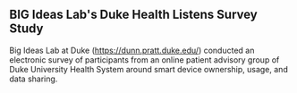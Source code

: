 ## BIG Ideas Lab's Duke Health Listens Survey Study

Big Ideas Lab at Duke (https://dunn.pratt.duke.edu/) conducted an electronic survey of participants from an online patient advisory group of Duke University Health System around smart device ownership, usage, and data sharing.
